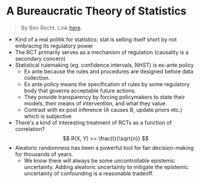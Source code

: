 # A Bureaucratic Theory of Statistics

> By Ben Recht. Link [here](https://arxiv.org/pdf/2501.03457). 

- Kind of a real politik for statistics: stat is selling itself short by not embracing its regulatory power
- The RCT primarily serves as a mechanism of regulation (causality is a secondary concern)
- Statistical rulemaking (eg. confidence intervals, NHST) is ex-ante policy 
    -  Ex ante because the rules and procedures are designed before data collection.
    - Ex ante policy means the specification of rules by some regulatory
body that governs acceptable future actions. 
    - They provide transparency by forcing policymakers to state their models, their means of intervention, and what they value.
    - Contrast with ex post inference (A causes B, update priors etc.) which is subjective 
- There's a kind of interesting treatment of RCTs as a function of correlation? 
$$ R(X, Y) >= \frac{t}{\sqrt{n}} $$ 
- Aleatoric randomness has been a powerful tool for fair decision-making for thousands of years.
    - We know there will always be some uncontrollable epistemic uncertainty. Adding aleatoric uncertainty to mitigate the epistemic uncertainty of confounding is a reasonable tradeoff.